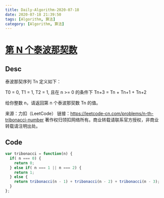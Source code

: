 ```yaml
---
title: Daily-Algorithm-2020-07-18
date: 2020-07-18 21:39:50
tags: [Algorithm, 算法]
category: [Algorithm, 算法]
---
```


# [第 N 个泰波那契数](https://leetcode-cn.com/problems/n-th-tribonacci-number/)

## Desc

泰波那契序列 Tn 定义如下： 

T0 = 0, T1 = 1, T2 = 1, 且在 n >= 0 的条件下 Tn+3 = Tn + Tn+1 + Tn+2

给你整数 n，请返回第 n 个泰波那契数 Tn 的值。

来源：力扣（LeetCode）
链接：https://leetcode-cn.com/problems/n-th-tribonacci-number
著作权归领扣网络所有。商业转载请联系官方授权，非商业转载请注明出处。



## Code

```js
var tribonacci = function(n) {
  if( n === 0) {
    return 0;
  } else if( n === 1 || n === 2) {
    return 1;
  } else {
    return tribonacci(n - 1) + tribonacci(n - 2) + tribonacci(n - 3);
  }
};
```

